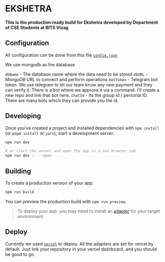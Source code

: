 # EKSHETRA

**This is the production ready build for Ekshetra developed by Department of CSE Students at BITS Vizag**

## Configuration

All configuration can be done from this file [`config.json`](https://github.com/SandeepDev1/Ekshetra/blob/main/config.json)

We use mongodb as the database.

`dbName` - The database name where the data need to be stored
`dbURL` - MongoDB URL to connect and perform operations
`botToken` - Telegram bot token. We use telegram to let our team know any new payment and they can verify it. There is a bot where we approve it via a command. I'll create a new repo and link that bot here.
`chatId` - Its the group id / personal ID. There are many bots which they can provide you the id.

## Developing

Once you've created a project and installed dependencies with `npm install` (or `pnpm install` or `yarn`), start a development server:

```bash
npm run dev

# or start the server and open the app in a new browser tab
npm run dev -- --open
```

## Building

To create a production version of your app:

```bash
npm run build
```

You can preview the production build with `npm run preview`.

> To deploy your app, you may need to install an [adapter](https://kit.svelte.dev/docs/adapters) for your target environment.

## Deploy

Currently we used [`vercel`](https://vercel.com/) to deploy. All the adapters are set for vercel by default. Just link your repository in your vercel dashboard, and you should be good to go.
